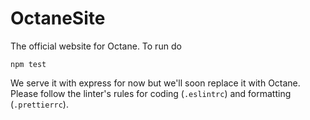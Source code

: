 # OctaneSite
The official website for Octane. To run do
```
npm test
```

We serve it with express for now but we'll soon replace it with Octane.
Please follow the linter's rules for coding (`.eslintrc`) and formatting (`.prettierrc`).

